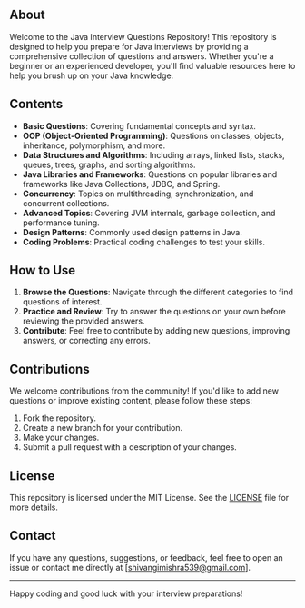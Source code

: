 ## About

Welcome to the Java Interview Questions Repository! This repository is designed to help you prepare for Java interviews by providing a comprehensive collection of questions and answers. Whether you're a beginner or an experienced developer, you'll find valuable resources here to help you brush up on your Java knowledge.

## Contents

- **Basic Questions**: Covering fundamental concepts and syntax.
- **OOP (Object-Oriented Programming)**: Questions on classes, objects, inheritance, polymorphism, and more.
- **Data Structures and Algorithms**: Including arrays, linked lists, stacks, queues, trees, graphs, and sorting algorithms.
- **Java Libraries and Frameworks**: Questions on popular libraries and frameworks like Java Collections, JDBC, and Spring.
- **Concurrency**: Topics on multithreading, synchronization, and concurrent collections.
- **Advanced Topics**: Covering JVM internals, garbage collection, and performance tuning.
- **Design Patterns**: Commonly used design patterns in Java.
- **Coding Problems**: Practical coding challenges to test your skills.

## How to Use

1. **Browse the Questions**: Navigate through the different categories to find questions of interest.
2. **Practice and Review**: Try to answer the questions on your own before reviewing the provided answers.
3. **Contribute**: Feel free to contribute by adding new questions, improving answers, or correcting any errors.

## Contributions

We welcome contributions from the community! If you'd like to add new questions or improve existing content, please follow these steps:

1. Fork the repository.
2. Create a new branch for your contribution.
3. Make your changes.
4. Submit a pull request with a description of your changes.

## License

This repository is licensed under the MIT License. See the [LICENSE](LICENSE) file for more details.

## Contact

If you have any questions, suggestions, or feedback, feel free to open an issue or contact me directly at [shivangimishra539@gmail.com].

---

Happy coding and good luck with your interview preparations!


